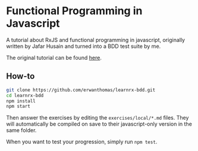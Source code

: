 # Functional Programming in Javascript

A tutorial about RxJS and functional programming in javascript,
originally written by Jafar Husain and turned into a BDD test suite by
me.

The original tutorial can be found
[here](https://github.com/jhusain/learnrx).

## How-to

```sh
git clone https://github.com/erwanthomas/learnrx-bdd.git
cd learnrx-bdd
npm install
npm start
```

Then answer the exercises by editing the `exercises/local/*.md` files.
They will automatically be compiled on save to their javascript-only
version in the same folder.

When you want to test your progression, simply run `npm test`.
